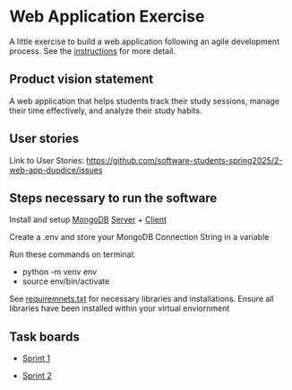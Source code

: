 # Web Application Exercise

A little exercise to build a web application following an agile development process. See the [instructions](instructions.md) for more detail.

## Product vision statement

A web application that helps students track their study sessions, manage their time effectively, and analyze their study habits.

## User stories

Link to User Stories: https://github.com/software-students-spring2025/2-web-app-duodice/issues

## Steps necessary to run the software

Install and setup [MongoDB](https://www.mongodb.com/) [Server](https://www.mongodb.com/products/platform/atlas-database) + [Client](https://www.mongodb.com/try/download/shell)

Create a .env and store your MongoDB Connection String in a variable

Run these commands on terminal:
- python -m venv env
- source env/bin/activate

See [requiremnets.txt](requirements.txt) for necessary libraries and installations.
Ensure all libraries have been installed within your virtual enviornment

## Task boards

- [Sprint 1](https://github.com/orgs/software-students-spring2025/projects/6)

- [Sprint 2](https://github.com/orgs/software-students-spring2025/projects/17)
